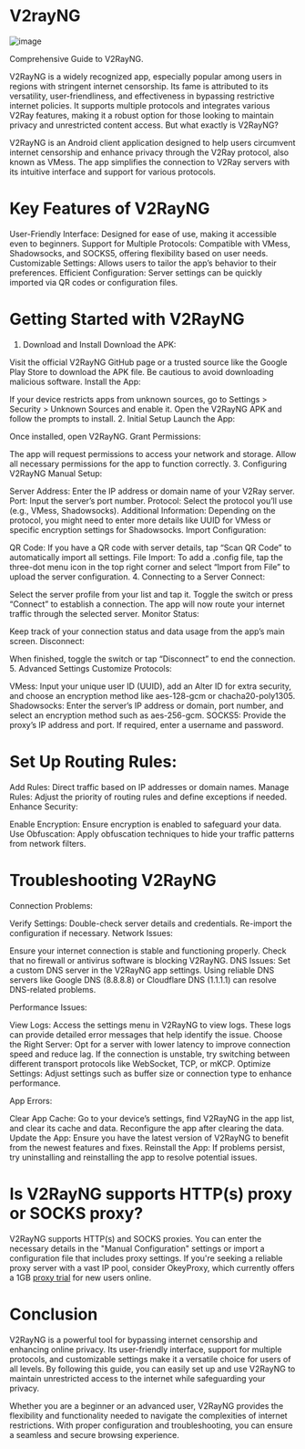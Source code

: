 # V2rayNG
![image](https://github.com/user-attachments/assets/f3dc812d-5289-4ac9-a3ba-df691b2767a6)

Comprehensive Guide to V2RayNG.

V2RayNG is a widely recognized app, especially popular among users in regions with stringent internet censorship. Its fame is attributed to its versatility, user-friendliness, and effectiveness in bypassing restrictive internet policies. It supports multiple protocols and integrates various V2Ray features, making it a robust option for those looking to maintain privacy and unrestricted content access. But what exactly is V2RayNG?

V2RayNG is an Android client application designed to help users circumvent internet censorship and enhance privacy through the V2Ray protocol, also known as VMess. The app simplifies the connection to V2Ray servers with its intuitive interface and support for various protocols.

# Key Features of V2RayNG
User-Friendly Interface:
Designed for ease of use, making it accessible even to beginners.
Support for Multiple Protocols:
Compatible with VMess, Shadowsocks, and SOCKS5, offering flexibility based on user needs.
Customizable Settings:
Allows users to tailor the app’s behavior to their preferences.
Efficient Configuration:
Server settings can be quickly imported via QR codes or configuration files.

# Getting Started with V2RayNG
1. Download and Install
Download the APK:

Visit the official V2RayNG GitHub page or a trusted source like the Google Play Store to download the APK file. Be cautious to avoid downloading malicious software.
Install the App:

If your device restricts apps from unknown sources, go to Settings > Security > Unknown Sources and enable it. Open the V2RayNG APK and follow the prompts to install.
2. Initial Setup
Launch the App:

Once installed, open V2RayNG.
Grant Permissions:

The app will request permissions to access your network and storage. Allow all necessary permissions for the app to function correctly.
3. Configuring V2RayNG
Manual Setup:

Server Address: Enter the IP address or domain name of your V2Ray server.
Port: Input the server’s port number.
Protocol: Select the protocol you’ll use (e.g., VMess, Shadowsocks).
Additional Information: Depending on the protocol, you might need to enter more details like UUID for VMess or specific encryption settings for Shadowsocks.
Import Configuration:

QR Code: If you have a QR code with server details, tap “Scan QR Code” to automatically import all settings.
File Import: To add a .config file, tap the three-dot menu icon in the top right corner and select “Import from File” to upload the server configuration.
4. Connecting to a Server
Connect:

Select the server profile from your list and tap it. Toggle the switch or press “Connect” to establish a connection. The app will now route your internet traffic through the selected server.
Monitor Status:

Keep track of your connection status and data usage from the app’s main screen.
Disconnect:

When finished, toggle the switch or tap “Disconnect” to end the connection.
5. Advanced Settings
Customize Protocols:

VMess: Input your unique user ID (UUID), add an Alter ID for extra security, and choose an encryption method like aes-128-gcm or chacha20-poly1305.
Shadowsocks: Enter the server’s IP address or domain, port number, and select an encryption method such as aes-256-gcm.
SOCKS5: Provide the proxy’s IP address and port. If required, enter a username and password.

# Set Up Routing Rules:

Add Rules: Direct traffic based on IP addresses or domain names.
Manage Rules: Adjust the priority of routing rules and define exceptions if needed.
Enhance Security:

Enable Encryption: Ensure encryption is enabled to safeguard your data.
Use Obfuscation: Apply obfuscation techniques to hide your traffic patterns from network filters.

# Troubleshooting V2RayNG
Connection Problems:

Verify Settings: Double-check server details and credentials. Re-import the configuration if necessary.
Network Issues:

Ensure your internet connection is stable and functioning properly. Check that no firewall or antivirus software is blocking V2RayNG.
DNS Issues: Set a custom DNS server in the V2RayNG app settings. Using reliable DNS servers like Google DNS (8.8.8.8) or Cloudflare DNS (1.1.1.1) can resolve DNS-related problems.

Performance Issues:

View Logs: Access the settings menu in V2RayNG to view logs. These logs can provide detailed error messages that help identify the issue.
Choose the Right Server: Opt for a server with lower latency to improve connection speed and reduce lag. If the connection is unstable, try switching between different transport protocols like WebSocket, TCP, or mKCP.
Optimize Settings: Adjust settings such as buffer size or connection type to enhance performance.

App Errors:

Clear App Cache: Go to your device’s settings, find V2RayNG in the app list, and clear its cache and data. Reconfigure the app after clearing the data.
Update the App: Ensure you have the latest version of V2RayNG to benefit from the newest features and fixes.
Reinstall the App: If problems persist, try uninstalling and reinstalling the app to resolve potential issues.

# Is V2RayNG supports HTTP(s) proxy or SOCKS proxy?
V2RayNG supports HTTP(s) and SOCKS proxies. You can enter the necessary details in the "Manual Configuration" settings or import a configuration file that includes proxy settings. If you're seeking a reliable proxy server with a vast IP pool, consider OkeyProxy, which currently offers a 1GB [proxy trial](https://www.okeyproxy.com/en) for new users online.

# Conclusion
V2RayNG is a powerful tool for bypassing internet censorship and enhancing online privacy. Its user-friendly interface, support for multiple protocols, and customizable settings make it a versatile choice for users of all levels. By following this guide, you can easily set up and use V2RayNG to maintain unrestricted access to the internet while safeguarding your privacy.

Whether you are a beginner or an advanced user, V2RayNG provides the flexibility and functionality needed to navigate the complexities of internet restrictions. With proper configuration and troubleshooting, you can ensure a seamless and secure browsing experience.
